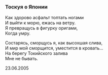 ### Тоскуя о Японии

Как здорово асфальт топтать ногами  
И выйти к морю, ежась на ветру.  
Я превращусь в фигурку оригами,  
Когда умру.

Состарясь, сморщусь я, как высохшая слива,  
И мир мой сморщится, уместится в кровать...  
На берегу Токийского залива  
Мне не бывать.

23.06.2005
